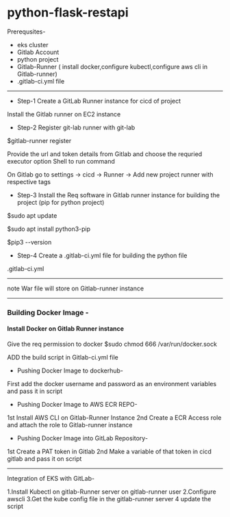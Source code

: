 # python-flask-restapi


Prerequsites-
- eks cluster
- Gitlab Account
- python project
- Gitlab-Runner (
            install docker,configure kubectl,configure aws cli in Gitlab-runner)
- .gitlab-ci.yml file 

------------------------------------------------------------------------------------------------------

- Step-1 Create a GitLab Runner instance for cicd of project

Install the Gitlab runner on EC2 instance 


- Step-2 Register git-lab runner with git-lab

$gitlab-runner register

Provide the url and token details from Gitlab and choose the requried executor option Shell  to run command 

On Gitlab
go to settings -> cicd -> Runner -> Add new project runner with respective tags


- Step-3 Install the Req software in Gitlab runner instance for building the project (pip for python project)

$sudo apt update

$sudo apt install python3-pip

$pip3 --version

- Step-4 Create a .gitlab-ci.yml file for building the python file

.gitlab-ci.yml

-----------------------------------------------------------------------------------------------------------
note 
War file will store on Gitlab-runner instance

------------------------------------------------------------------------------------------------------------------------------------------------------
### Building Docker Image -

#### Install Docker on Gitlab Runner instance

Give the req permission to docker
$sudo chmod 666 /var/run/docker.sock

ADD the build script in 
Gitlab-ci.yml file

- Pushing Docker Image to dockerhub-

First add the docker username and password as an environment variables and pass it in script



- Pushing Docker Image to AWS ECR REPO-
   
1st Install AWS CLI on Gitlab-Runner Instance
2nd Create a ECR Access role and attach the role to Gitlab-runner instance



- Pushing Docker Image into GitLab Repository-

1st Create a PAT token in Gitlab
2nd Make a variable of that token in cicd gitlab and pass it on script


----------------------------------------------------------------------------------------------------------------------------------------------------

Integration of EKS with GitLab-

1.Install Kubectl on gitlab-Runner server on gitlab-runner user
2.Configure awscli 
3.Get the kube config file in the gitlab-runner server
4 update the script
